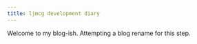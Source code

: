 ```yaml
---
title: ljmcg development diary
---
```


Welcome to my blog-ish. Attempting a blog rename for this step.
